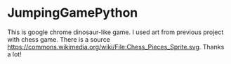 # JumpingGamePython
This is google chrome dinosaur-like game. I used art from previous project with chess game. There is a source https://commons.wikimedia.org/wiki/File:Chess_Pieces_Sprite.svg. Thanks a lot!
